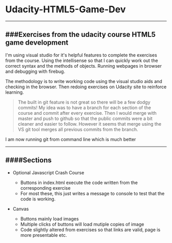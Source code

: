 # Udacity-HTML5-Game-Dev
---
###Exercises from the udacity course HTML5 game development
---

I'm using visual studio for it's helpful features to complete the exercises from the course. 
Using the intellisense so that I can quickly work out the correct syntax and the methods of objects.
Running webpages in browser and debugging with firebug.

The methodology is to write working code using the visual studio aids and checking in the browser. Then redoing exercises on Udacity site to reinforce learning.

>The built in git feature is not great so there will be a few dodgy commits! 
My idea was to have a branch for each section of the course and commit after every exercise. Then I would merge with 
master and push to github so that the public commits were a bit cleaner and easier to follow. However it seems that merge
using the VS git tool merges all previous commits from the branch.

I am now running git from command line which is much better

---
####Sections
---
- Optional Javascript Crash Course
    - Buttons in index.html execute the code written from the corresponding exercise
    - For most these, this just writes a message to console to test that the code is working.

- Canvas 
    - Buttons mainly load images
    - Multiple clicks of buttons will load mutiple copies of image
    - Code slightly altered from exercises so that links are valid, page is more presentable etc.
